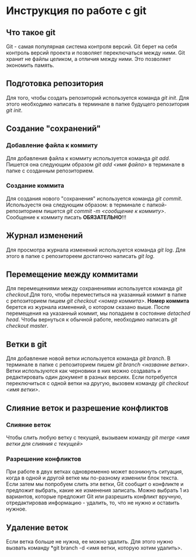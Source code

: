 # Инструкция по работе с git

## Что такое git
Git - самая популярная система контроля версий. Git берет на себя контроль версий проекта и позволяет переключаться между ними. Git хранит не файлы целиком, а отличия между ними. Это позволяет экономить память.

## Подготовка репозитория
Для того, чтобы создать репозиторий используется команда *git init*. Для этого необходимо написать в терминале в папке будущего репозитория *git init*.

## Создание "сохранений"

### Добавление файла к коммиту

Для добавления файла к коммиту используется команда *git add*. Пишется она следующим образом *git add <имя файла>* в терминале в папке с созданным репозиторием. 

### Создание коммита
Для создания нового "сохранения" используется команда *git commit*. Используестя она следующим образом: в терминале с папкой-репозиторием пишется *git commit -m <сообщение к коммиту>*. Сообщение к коммиту писать **ОБЯЗАТЕЛЬНО**!!!

## Журнал изменений
Для просмотра журнала изменений используется команда *git log*. Для этого в папке с репозитореем достаточно написать *git log*. 

## Перемещение между коммитами 
Для перемещениями между сохранениями используется команда *git checkout*.Для того, чтобы переместиться на указанный коммит в папке с репозиторием пишем *git checkout <номер коммита>*. **Номер коммита** берется из журнала изменений, о котором сказано выше. После перемещения на указанный коммит, мы попадаем в состояние *detached head*. Чтобы вернуться к обычной работе, необходимо написать *git checkout master*.

## Ветки в git
Для добавление новой ветки используется команда *git branch*. В терминале в папке с репозиторием пишем *git branch <название ветки>*. Ветки используются как черновики в них можно создавать и редактировать один документ в разных версиях. Если потребуется переключиться с одной ветки
на другую, вызовем команду *git checkout <имя ветки>*.


## Слияние веток и разрешение конфликтов

### Слияние веток
Чтобы слить любую ветку с текущей, вызываем команду *git merge <имя ветки для слияния с текущей>*

### Разрешение конфликтов
При работе в двух ветках одновременно может возникнуть ситуация, когда в одной и другой ветке мы по-разному изменили блок текста. Если затем мы попробуем слить эти ветки, Git сообщит о конфликте и предложит выбрать,
какие же изменения записать. Можно выбрать 1 из вариантов, которые предложит Git или разрешить конфликт вручную, отредактировав информацию - удалить, то, что не нужно и оставить нужное. 

## Удаление веток
Если ветка больше не нужна, ее можно удалить. Для этого нужно вызвать команду *git branch -d <имя ветки, которую хотим удалить>.
